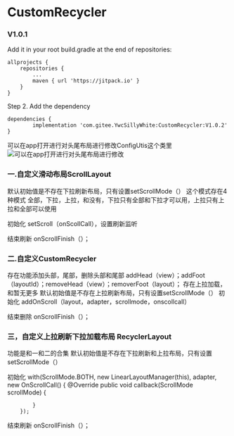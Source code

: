 # CustomRecycler


 ###   **V1.0.1** 

Add it in your root build.gradle at the end of repositories:

	allprojects {
		repositories {
			...
			maven { url 'https://jitpack.io' }
		}
	}
Step 2. Add the dependency

	dependencies {
	        implementation 'com.gitee.YwcSillyWhite:CustomRecycler:V1.0.2'
	}


可以在app打开进行对头尾布局进行修改ConfigUtis这个类里
![可以在app打开进行对头尾布局进行修改](https://images.gitee.com/uploads/images/2018/0726/161502_26d3f3e3_1561695.png "屏幕截图.png")

###  一.自定义滑动布局ScrollLayout 

默认初始值是不存在下拉刷新布局，只有设置setScrollMode（）
这个模式存在4种模式 全部，下拉，上拉，和没有，下拉只有全部和下拉才可以用，上拉只有上拉和全部可以使用

初始化
setScroll（onScollCall），设置刷新监听

结束刷新 
onScrollFinish（）；

###  二.自定义CustomRecycler

存在功能添加头部，尾部，删除头部和尾部
addHead（view）；addFoot（layoutId）；removeHead（view）；removerFoot（layout）；
存在上拉加载，和暂无更多
默认初始值是不存在上拉刷新布局，只有设置setScrollMode（）
初始化
addOnScroll（layout，adapter，scrollmode，onscollcall）

结束删除
onScrollFinish（）；
 

### 三，自定义上拉刷新下拉加载布局 RecyclerLayout

功能是和一和二的合集
默认初始值是不存在下拉刷新和上拉布局，只有设置setScrollMode（）

初始化
with(ScrollMode.BOTH, new LinearLayoutManager(this), adapter, new OnScrollCall() {
            @Override
            public void callback(ScrollMode scrollMode) {

            }
        });

结束刷新
onScrollFinish（）；